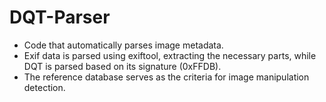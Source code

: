 # DQT-Parser

- Code that automatically parses image metadata.
- Exif data is parsed using exiftool, extracting the necessary parts, while DQT is parsed based on its signature (0xFFDB).
- The reference database serves as the criteria for image manipulation detection.
